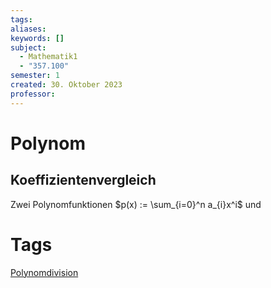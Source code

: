```yaml
---
tags: 
aliases: 
keywords: []
subject:
  - Mathematik1
  - "357.100"
semester: 1
created: 30. Oktober 2023
professor:
---
```

 

# Polynom

## Koeffizientenvergleich

Zwei Polynomfunktionen $p(x) := \sum_{i=0}^n a_{i}x^i$ und 


# Tags

[Polynomdivision](Polynomdivision.md)